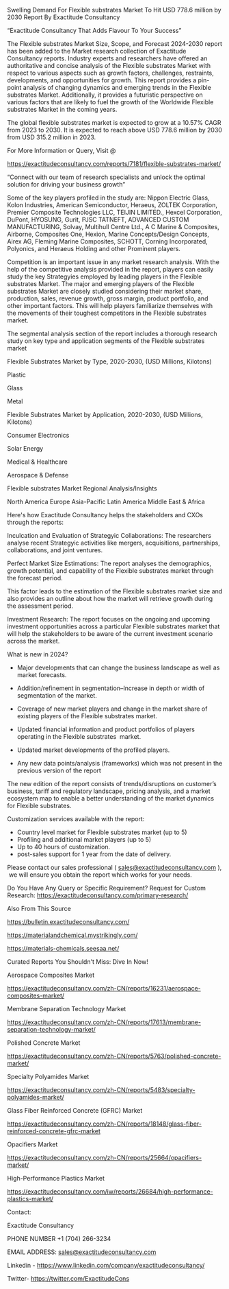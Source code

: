 Swelling Demand For Flexible substrates Market To Hit USD 778.6 million by 2030 Report By Exactitude Consultancy

“Exactitude Consultancy That Adds Flavour To Your Success”

The Flexible substrates Market Size, Scope, and Forecast 2024-2030 report has been added to the Market research collection of Exactitude Consultancy reports. Industry experts and researchers have offered an authoritative and concise analysis of the Flexible substrates Market with respect to various aspects such as growth factors, challenges, restraints, developments, and opportunities for growth. This report provides a pin-point analysis of changing dynamics and emerging trends in the Flexible substrates Market. Additionally, it provides a futuristic perspective on various factors that are likely to fuel the growth of the Worldwide Flexible substrates Market in the coming years.

The global flexible substrates market is expected to grow at a 10.57% CAGR from 2023 to 2030. It is expected to reach above USD 778.6 million by 2030 from USD 315.2 million in 2023.

For More Information or Query, Visit @

https://exactitudeconsultancy.com/reports/7181/flexible-substrates-market/

“Connect with our team of research specialists and unlock the optimal solution for driving your business growth”

Some of the key players profiled in the study are: Nippon Electric Glass, Kolon Industries, American Semiconductor, Heraeus, ZOLTEK Corporation, Premier Composite Technologies LLC, TEIJIN LIMITED., Hexcel Corporation, DuPont, HYOSUNG, Gurit, PJSC TATNEFT, ADVANCED CUSTOM MANUFACTURING, Solvay, Multihull Centre Ltd., A C Marine & Composites, Airborne, Composites One, Hexion, Marine Concepts/Design Concepts, Airex AG, Fleming Marine Composites, SCHOTT, Corning Incorporated, Polyonics, and Heraeus Holding and other Prominent players.

Competition is an important issue in any market research analysis. With the help of the competitive analysis provided in the report, players can easily study the key Strategyies employed by leading players in the Flexible substrates Market. The major and emerging players of the Flexible substrates Market are closely studied considering their market share, production, sales, revenue growth, gross margin, product portfolio, and other important factors. This will help players familiarize themselves with the movements of their toughest competitors in the Flexible substrates market.

The segmental analysis section of the report includes a thorough research study on key type and application segments of the Flexible substrates market

Flexible Substrates Market by Type, 2020-2030, (USD Millions, Kilotons)

Plastic

Glass

Metal

Flexible Substrates Market by Application, 2020-2030, (USD Millions, Kilotons)

Consumer Electronics

Solar Energy

Medical & Healthcare

Aerospace & Defense

Flexible substrates Market Regional Analysis/Insights

North America
Europe
Asia-Pacific
Latin America
Middle East & Africa

Here's how Exactitude Consultancy helps the stakeholders and CXOs through the reports:

Inculcation and Evaluation of Strategyic Collaborations: The researchers analyse recent Strategyic activities like mergers, acquisitions, partnerships, collaborations, and joint ventures.

Perfect Market Size Estimations: The report analyses the demographics, growth potential, and capability of the Flexible substrates market through the forecast period.

This factor leads to the estimation of the Flexible substrates market size and also provides an outline about how the market will retrieve growth during the assessment period.

Investment Research: The report focuses on the ongoing and upcoming investment opportunities across a particular Flexible substrates market that will help the stakeholders to be aware of the current investment scenario across the market.

What is new in 2024?

- Major developments that can change the business landscape as well as market forecasts.

- Addition/refinement in segmentation–Increase in depth or width of segmentation of the market.

- Coverage of new market players and change in the market share of existing players of the Flexible substrates market.

- Updated financial information and product portfolios of players operating in the Flexible substrates  market.

- Updated market developments of the profiled players.

- Any new data points/analysis (frameworks) which was not present in the previous version of the report

The new edition of the report consists of trends/disruptions on customer’s business, tariff and regulatory landscape, pricing analysis, and a market ecosystem map to enable a better understanding of the market dynamics for Flexible substrates.

Customization services available with the report:

- Country level market for Flexible substrates market (up to 5)
- Profiling and additional market players (up to 5)
- Up to 40 hours of customization.
- post-sales support for 1 year from the date of delivery.

Please contact our sales professional ( sales@exactitudeconsultancy.com ),  we will ensure you obtain the report which works for your needs.

Do You Have Any Query or Specific Requirement? Request for Custom Research: https://exactitudeconsultancy.com/primary-research/

Also From This Source

https://bulletin.exactitudeconsultancy.com/

https://materialandchemical.mystrikingly.com/

https://materials-chemicals.seesaa.net/

Curated Reports You Shouldn't Miss: Dive In Now!

Aerospace Composites Market

https://exactitudeconsultancy.com/zh-CN/reports/16231/aerospace-composites-market/

Membrane Separation Technology Market

https://exactitudeconsultancy.com/zh-CN/reports/17613/membrane-separation-technology-market/

Polished Concrete Market

https://exactitudeconsultancy.com/zh-CN/reports/5763/polished-concrete-market/

Specialty Polyamides Market

https://exactitudeconsultancy.com/zh-CN/reports/5483/specialty-polyamides-market/

Glass Fiber Reinforced Concrete (GFRC) Market

https://exactitudeconsultancy.com/zh-CN/reports/18148/glass-fiber-reinforced-concrete-gfrc-market

Opacifiers Market

https://exactitudeconsultancy.com/zh-CN/reports/25664/opacifiers-market/

High-Performance Plastics Market

https://exactitudeconsultancy.com/iw/reports/26684/high-performance-plastics-market/

Contact:

Exactitude Consultancy

PHONE NUMBER +1 (704) 266-3234

EMAIL ADDRESS: sales@exactitudeconsultancy.com

Linkedin - https://www.linkedin.com/company/exactitudeconsultancy/

Twitter- https://twitter.com/ExactitudeCons


